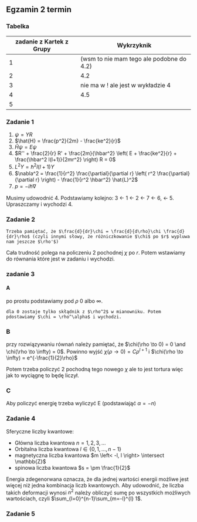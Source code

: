 ## Egzamin 2 termin

### Tabelka

| zadanie z Kartek z Grupy | Wykrzyknik                                      |
|--------------------------|-------------------------------------------------|
| 1                        | (wsm to nie mam tego ale podobne do 4.2)        |
| 2                        | 4.2                                             |
| 3                        | nie ma w ! ale jest w wykładzie 4               |
| 4                        | 4.5                                             |
| 5                        |

### Zadanie 1
1. $\psi = Y R$
2. $\hat{H} = \frac{p^2}{2m} - \frac{ke^2}{r}$
3. $\hat{H}\psi = E \psi$
4. $R'' + \frac{2}{r} R' + \frac{2m}{\hbar^2} \left( E + \frac{ke^2}{r} + \frac{\hbar^2 l(l+1)}{2mr^2} \right) R = 0$
5. $L^2 Y = \hbar^2 l(l+1)Y$
6. $\nabla^2 = \frac{1}{r^2} \frac{\partial}{\partial r} \left( r^2 \frac{\partial}{\partial r} \right) - \frac{1}{r^2 \hbar^2} \hat{L}^2$
7. $p = -i \hbar \nabla$

Musimy udowodnić 4. Podstawiamy kolejno:
3 <- 1 <- 2 <- 7 <- 6, <- 5. Upraszczamy i wychodzi 4.

### Zadanie 2

```{important}
Trzeba pamiętać, że $\frac{d}{dr}\chi = \frac{d}{d\rho}\chi \frac{d}{dr}\rho$ (czyli innymi słowy, że różniczkowanie $\chi$ po $r$ wypluwa nam jeszcze $\rho'$)
```

Cała trudność polega na policzeniu 2 pochodnej $\chi$ po $r$. Potem wstawiamy do równania które jest w zadaniu i wychodzi.

### zadanie 3
#### A
po prostu podstawiamy pod $\rho$ 0 albo $\infty$.
```{tip}
dla 0 zostaje tylko skłądnik z $\rho^2$ w mianowniku. Potem pdostawiamy $\chi = \rho^\alpha$ i wychodzi.
```

### B
przy rozwiązywaniu równań należy pamiętać, że $\chi(\rho \to 0) = 0 \and \chi(\rho \to \infty) = 0$.
Powinno wyjść $\chi(\rho \to 0) = C \rho^{l+1}$ i $\chi(\rho \to \infty) = e^{-\frac{1}{2}\rho}$

Potem trzeba policzyć 2 pochodną tego nowego $\chi$ ale to jest tortura więc jak to wyciągnę to będę liczył.

### C

Aby policzyć energię trzeba wyliczyć E (podstawiająć $\alpha = -n$)

### Zadanie 4

Sferyczne liczby kwantowe:
- Główna liczba kwantowa $n = 1, 2, 3, \ldots$
- Orbitalna liczba kwantowa $l \in \{0, 1, \ldots, n-1\}$
- magnetyczna liczba kwantowa $m \left< -l, l \right> \intersect \mathbb{Z}$
- spinowa liczba kwantowa $s = \pm \frac{1}{2}$

Energia zdegenorwana oznacza, że dla jednej wartości energii możliwe jest więcej niż jedna kombinacja liczb kwantowych.
Aby udowodnić, że liczba takich deformacji wynosi $n^2$ należy obliczyć sumę po wszystkich możliwych wartościach, czyli $\sum_{l=0}^{n-1}\sum_{m=-l}^{l} 1$.

### Zadanie 5
